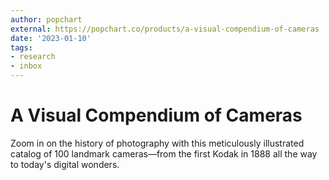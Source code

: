 ```yaml
---
author: popchart
external: https://popchart.co/products/a-visual-compendium-of-cameras
date: '2023-01-10'
tags:
- research
- inbox
---
```


# A Visual Compendium of Cameras

Zoom in on the history of photography with this meticulously illustrated catalog of 100 landmark cameras—from the first Kodak in 1888 all the way to today's digital wonders.
